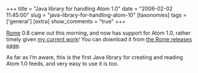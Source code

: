 +++
title = "Java library for handling Atom 1.0"
date = "2006-02-02 11:45:00"
slug = "java-library-for-handling-atom-10"
[taxonomies]
tags = ['general']
[extra]
show_comments = "true"
+++

[Rome](https://rome.dev.java.net/) 0.8 came out this morning, and now has support for Atom 1.0, rather timely given [my current work](http://philwilson.org/blog/2006/01/running-cms-on-atom.html)! You can download it from [the Rome releases page](https://rome.dev.java.net/source/browse/rome/www/dist/).

As far as I’m aware, this is the first Java library for creating and reading Atom 1.0 feeds, and very easy to use it is too.
